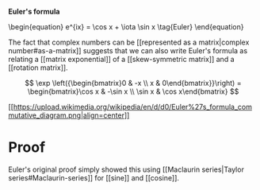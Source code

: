 **Euler's formula**

\begin{equation}
e^{ix} = \cos x + \iota \sin x \tag{Euler}
\end{equation}

The fact that complex numbers can be [[represented as a matrix|complex number#as-a-matrix]] suggests that we can also write Euler's formula as relating a [[matrix exponential]] of a [[skew-symmetric matrix]] and a [[rotation matrix]].

$$
\exp \left({\begin{bmatrix}0 & -x \\ x & 0\end{bmatrix}}\right) = \begin{bmatrix}\cos x & -\sin x \\ \sin x & \cos x\end{bmatrix}
$$

[[https://upload.wikimedia.org/wikipedia/en/d/d0/Euler%27s_formula_commutative_diagram.png|align=center]]

# Proof

Euler's original proof simply showed this using [[Maclaurin series|Taylor series#Maclaurin-series]] for [[sine]] and [[cosine]].
